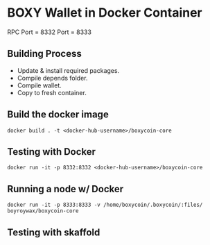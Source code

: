 # BOXY Wallet in Docker Container

RPC Port = 8332
Port = 8333

## Building Process
* Update & install required packages.
* Compile depends folder.
* Compile wallet.
* Copy to fresh container.

## Build the docker image
```shell
docker build . -t <docker-hub-username>/boxycoin-core
```

## Testing with Docker
```shell
docker run -it -p 8332:8332 <docker-hub-username>/boxycoin-core
```

## Running a node w/ Docker
```shell
docker run -it -p 8333:8333 -v /home/boxycoin/.boxycoin/:files/ boyroywax/boxycoin-core
```

## Testing with skaffold
